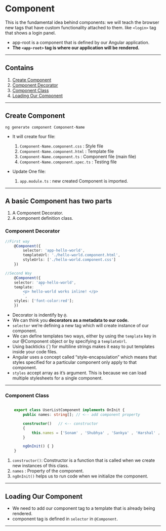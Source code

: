 # Component

This is the fundamental idea behind components: we will teach the browser new tags that have custom functionality attached to them. like `<login>` tag that shows a login panel.

- app-root is a component that is defined by our Angular application.
- __The `<app-root>` tag is where our application will be rendered.__

---

## Contains

1. [Create Component](#create-component)
2. [Component Decorator](#component-decorator)
3. [Component Class](#component-class)
4. [Loading Our Component](#loading-our-component)

---

## Create Component

    ng generate component Component-Name

- It will create four file:

    1. `Component-Name.component.css` : Style file
    2. `Component-Name.component.html` : Template file
    3. `Component-Name.component.ts` : Component file (main file)
    4. `Component-Name.component.spec.ts` : Testing file

- Update One file:

    1. `app.module.ts` : new created Component is imported.

---

## A basic Component has two parts

1. A Component Decorator.
2. A component definition class.

### Component Decorator

```ts
//First way
    @Component({
        selector: 'app-hello-world',
        templateUrl: './hello-world.component.html',
        styleUrls: ['./hello-world.component.css']
    })

//Second Way
    @Component({
    selector: 'app-hello-world',
    template:   `
        <p> hello-world works inline! </p>
        `,
    styles: ['font-color:red'];
    })
```

- Decorator is indentify by `@`.
- We can think you __decorators as a metadata to our code.__
- `selector` we’re defining a new tag which will create instance of our component.
- We can define templates two ways, either by using the `template` key in our @Component object or by specifying a `templateUrl`.
- Using backticks (`) for multiline strings makes it easy to put templates inside your code files.
- Angular uses a concept called “style-encapsulation” which means that styles specified for a particular component only apply to that component.
- `styles` accept array as it’s argument. This is because we can load multiple stylesheets for a single component.

---

### Component Class

```ts

    export class UserListComponent implements OnInit {
        public names: string[]; // <-- add component property

        constructor()   // <-- constructor
        {
            this.names = ['Sonam' , 'Shubhya' , 'Sankya' , 'Harshal' , 'Abhya' , 'Chandya'];
        }

        ngOnInit() { }
    }

```

1. `constructor()`: Constructor is a function that is called when we create new instances of this class.
2. `names` : Property of the component.
3. `ngOnInit()` helps us to run code when we initialize the component.

---

## Loading Our Component

- We need to add our component tag to a template that is already being rendered.
- component tag is defined in `selector` in `@Component`.

---